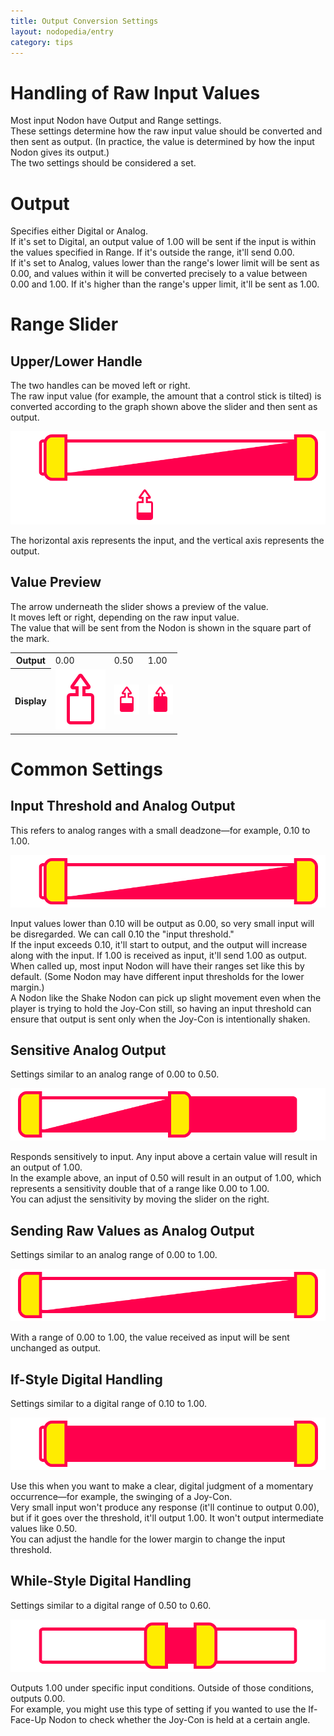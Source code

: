 ```yaml
---
title: Output Conversion Settings
layout: nodopedia/entry
category: tips
---
```


# Handling of Raw Input Values
Most input Nodon have Output and Range settings.<br>
These settings determine how the raw input value should be converted and then sent as output. (In practice, the value is determined by how the input Nodon gives its output.)<br>
The two settings should be considered a set.

# Output
Specifies either Digital or Analog.<br>
If it's set to Digital, an output value of 1.00 will be sent if the input is within the values specified in Range. If it's outside the range, it'll send 0.00.<br>
If it's set to Analog, values lower than the range's lower limit will be sent as 0.00, and values within it will be converted precisely to a value between 0.00 and 1.00. If it's higher than the range's upper limit, it'll be sent as 1.00.

# Range Slider
## Upper/Lower Handle
The two handles can be moved left or right.<br>
The raw input value (for example, the amount that a control stick is tilted) is converted according to the graph shown above the slider and then sent as output.<br>

<img src="/data/nodopedia/img/figures/handles.svg">

The horizontal axis represents the input, and the vertical axis represents the output.

## Value Preview
The arrow underneath the slider shows a preview of the value.<br>
It moves left or right, depending on the raw input value.<br>
The value that will be sent from the Nodon is shown in the square part of the mark.

<div class="table-wrapper"><table><tbody><tr><th>Output</th><td>0.00</td><td>0.50</td><td>1.00</td></tr><tr><th>Display</th><td><img src="/data/nodopedia/img/figures/indicator_empty.svg"></td><td><img src="/data/nodopedia/img/figures/indicator_half.svg" height="48"></td><td><img src="/data/nodopedia/img/figures/indicator_full.svg" height="48"></td></tr></tbody></table></div>

# Common Settings
## Input Threshold and Analog Output
This refers to analog ranges with a small deadzone—for example, 0.10 to 1.00.

<img src="/data/nodopedia/img/figures/threshold_analog.svg">

Input values lower than 0.10 will be output as 0.00, so very small input will be disregarded. We can call 0.10 the "input threshold."<br>
If the input exceeds 0.10, it'll start to output, and the output will increase along with the input. If 1.00 is received as input, it'll send 1.00 as output.<br>
When called up, most input Nodon will have their ranges set like this by default. (Some Nodon may have different input thresholds for the lower margin.)<br>
A Nodon like the Shake Nodon can pick up slight movement even when the player is trying to hold the Joy-Con still, so having an input threshold can ensure that output is sent only when the Joy-Con is intentionally shaken.

## Sensitive Analog Output
Settings similar to an analog range of 0.00 to 0.50.

<img src="/data/nodopedia/img/figures/sensitive_analog.svg">

Responds sensitively to input. Any input above a certain value will result in an output of 1.00.<br>
In the example above, an input of 0.50 will result in an output of 1.00, which represents a sensitivity double that of a range like 0.00 to 1.00.<br>
You can adjust the sensitivity by moving the slider on the right.

## Sending Raw Values as Analog Output
Settings similar to an analog range of 0.00 to 1.00.

<img src="/data/nodopedia/img/figures/raw_analog.svg">

With a range of 0.00 to 1.00, the value received as input will be sent unchanged as output.

## If-Style Digital Handling
Settings similar to a digital range of 0.10 to 1.00.

<img src="/data/nodopedia/img/figures/ifstyle_digital.svg">

Use this when you want to make a clear, digital judgment of a momentary occurrence—for example, the swinging of a Joy-Con.<br>
Very small input won't produce any response (it'll continue to output 0.00), but if it goes over the threshold, it'll output 1.00. It won't output intermediate values like 0.50.<br>
You can adjust the handle for the lower margin to change the input threshold.

## While-Style Digital Handling
Settings similar to a digital range of 0.50 to 0.60.

<img src="/data/nodopedia/img/figures/whilestyle_digital.svg">

Outputs 1.00 under specific input conditions. Outside of those conditions, outputs 0.00.<br>
For example, you might use this type of setting if you wanted to use the If-Face-Up Nodon to check whether the Joy-Con is held at a certain angle.